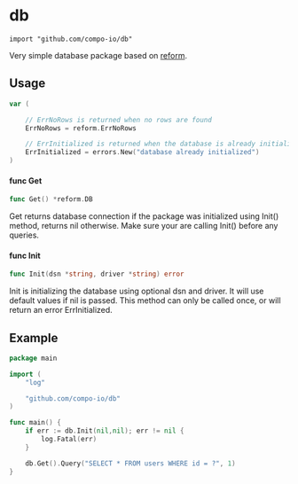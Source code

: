 # db
```
import "github.com/compo-io/db"
```

Very simple database package based on [reform](https://github.com/go-reform/reform).

## Usage

```go
var (

	// ErrNoRows is returned when no rows are found
	ErrNoRows = reform.ErrNoRows

	// ErrInitialized is returned when the database is already initialized
	ErrInitialized = errors.New("database already initialized")
)
```

#### func  Get

```go
func Get() *reform.DB
```
Get returns database connection if the package was initialized using Init()
method, returns nil otherwise. Make sure your are calling Init() before any
queries.

#### func  Init

```go
func Init(dsn *string, driver *string) error
```
Init is initializing the database using optional dsn and driver. It will use
default values if nil is passed. This method can only be called once, or will
return an error ErrInitialized.

## Example
```go
package main

import (
    "log"

    "github.com/compo-io/db"
)

func main() {
    if err := db.Init(nil,nil); err != nil {
        log.Fatal(err)
    }

    db.Get().Query("SELECT * FROM users WHERE id = ?", 1)
}
```